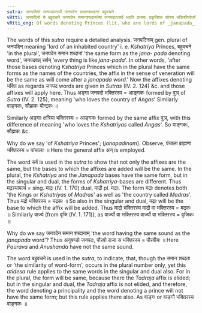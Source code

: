 ```yaml
---
sutra: जनपदिनां जनपदवत्सर्वे जनपदेन समानशब्दानां बहुवचने
vRtti: जनपदिनो ये बहुवचने जनपदेन समानशब्दास्तेषां जनपदवत्सर्वं भवति प्रत्ययः प्रकृतिश्च सोस्य भक्तिरित्येतस्मिन्विषये ॥
vRtti_eng: Of words denoting Princes (lit. who are lords of _janapada_) the base and affix meaning \"this is his object of veneration\" are the same, in every respect, like those of a word denoting kingdom, provided that, the Prince-denoting words have, in the plural, the same form, as the kingdom-denoting words.
---
```

The words of this _sutra_ require a detailed analysis. जनपदिनाम् gen. plural of जनपदिन् meaning 'Iord of an inhabited country' i. e. _Kshatriya_ Princes, बहुवचने 'in the plural', जनपदेन समान शब्दानां 'the same form as the _jana_- _pada_ denoting word', जनपदवत् सर्वम् 'every thing is like _jana_-_pada_'. In other words, 'after those bases denoting _Kshatriya_ Princes which in the plural have the same forms as the names of the countries, the affix in the sense of veneration will be the same as will come after a _janapada word_.' Now the affixes denoting  भक्ति as regards जनपद words are given in _Sutras_ (IV. 2. 124) &c. and those affixes will apply here. Thus अङ्गा जनपदो भक्तिरस्य = आङ्गकः formed by वुञ् of _Sutra_ (IV. 2. 125), meaning 'who loves the country of _Angas_' Similarly वाङ्गकः, सौह्मकः पौन्द्रकः ॥

Similarly अङ्गाः क्षत्रिया भक्तिरस्य = आङ्गकः formed by the same affix वुञ्, with this difference of meaning 'who loves the _Kshatriyas_ called _Angas_'. So वाङ्गकः, सौह्मकः &c.

Why do we say 'of _Kshatriya_ Princes'; (_janapadinam_). Observe, पंचाला ब्राह्मणा भक्तिरस्य = पांचालाः ॥ Here the general affix अण् is employed.

The word सर्व is used in the _sutra_ to show that not only the affixes are the same, but the bases to which the affixes are added will be the same. In the plural, the _Kshatriya_ and the _Janapada_ bases have the same form, but in the singular and dual, the forms of _Kshatriya_-bases are different. Thus मद्रस्यापत्यं = sing. माद्रः (IV. 1. 170) dual, माद्रौ pl. मद्राः. The form मद्राः denotes both 'the Kings or _Kshatriyas_ of _Madras_' as well as 'the country called _Madras_'. Thus मद्रो भक्तिरस्य = मद्रकः ॥ So also in the singular and dual, मद्राः will be the base to which the affix will be added. Thus माद्रो भक्तिरस्य माद्रौ वा भक्तिरस्य = मद्रकः ॥ Similarly वार्ज्य (from वृजि (IV. 1. 171)), as वार्ज्यो वा भक्तिरस्य वार्ज्यौ वा भक्तिरस्य = वृजिकः ॥

Why do we say जनपदेन समान शब्दानाम् 'the word having the same sound as the _janapada_ word'? Thus अनुषण्डो जनपदः, पौरवो राजा स भक्तिरस्य = पौरवीयः ॥ Here _Paurava_ and _Anushanda_ have not the same sound.

The word बहुवचने is used in the _sutra_, to indicate, that, though the समान शब्दता or 'the similarity of word-form', occurs in the plural number only, yet this _atidesa_ rule applies to the same words in the singular and dual also. For in the plural, the form will be same, because there the _Tadraja_ affix is elided; but in the singular and dual, the _Tadraja_ affix is not elided, and therefore, the word denoting a principality and the word denoting a prince will not have the same form; but this rule applies there also. As वाङ्गः or वाङ्गौ भक्तिरस्य वाङ्गकः ॥
